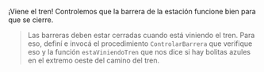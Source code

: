 <gs-attire attire-url="https://raw.githubusercontent.com/MumukiProject/mumuki-guia-gobstones-villa-mercedes-secundaria/master/assets/attires/config_1587581050568.json"></gs-attire>

¡Viene el tren! Controlemos que la barrera de la estación funcione bien para que se cierre. 

> Las barreras deben estar cerradas cuando está viniendo el tren. Para eso, definí e invocá el procedimiento `ControlarBarrera` que verifique eso y la función `estaViniendoTren` que nos dice si hay bolitas azules en el extremo oeste del camino del tren.